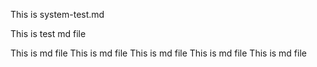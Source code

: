 This is system-test.md 


This is test md file 

This is md file 
This is md file 
This is md file 
This is md file 
This is md file 